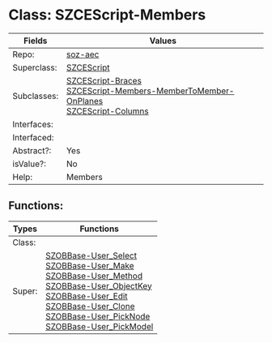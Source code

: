 
# Class:	SZCEScript-Members

| Fields | Values |
| --------- | --------- |
| Repo: | [soz-aec](/repos/soz-aec.html) |
| Superclass: | [SZCEScript](SZCEScript.html) |
| Subclasses: | [SZCEScript-Braces](SZCEScript-Braces.html) <br> [SZCEScript-Members-MemberToMember-OnPlanes](SZCEScript-Members-MemberToMember-OnPlanes.html) <br> [SZCEScript-Columns](SZCEScript-Columns.html) |
| Interfaces: |  |
| Interfaced: |  |
| Abstract?: | Yes |
| isValue?: | No |
| Help: | Members |


## Functions:

| Types | Functions |
| --------- | --------- |
| Class: |  |
| Super: | [SZOBBase-User_Select](SZOBBase.html) <br> [SZOBBase-User_Make](SZOBBase.html) <br> [SZOBBase-User_Method](SZOBBase.html) <br> [SZOBBase-User_ObjectKey](SZOBBase.html) <br> [SZOBBase-User_Edit](SZOBBase.html) <br> [SZOBBase-User_Clone](SZOBBase.html) <br> [SZOBBase-User_PickNode](SZOBBase.html) <br> [SZOBBase-User_PickModel](SZOBBase.html) |


